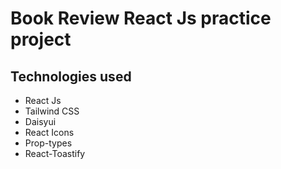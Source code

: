 # Book Review React Js practice project


## Technologies used

- React Js
- Tailwind CSS
- Daisyui
- React Icons
- Prop-types
- React-Toastify